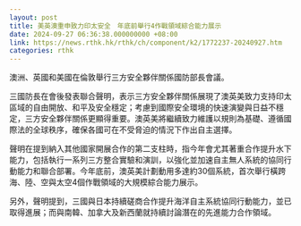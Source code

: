 ```yaml
---
layout: post
title: 美英澳重申致力印太安全　年底前舉行4作戰領域綜合能力展示
date: 2024-09-27 06:36:38.000000000 +08:00
link: https://news.rthk.hk/rthk/ch/component/k2/1772237-20240927.htm
categories: rthk
---
```


澳洲、英國和美國在倫敦舉行三方安全夥伴關係國防部長會議。

三國防長在會後發表聯合聲明，表示三方安全夥伴關係展現了澳英美致力支持印太區域的自由開放、和平及安全穩定；考慮到國際安全環境的快速演變與日益不穩定，三方安全夥伴關係更顯得重要。澳英美將繼續致力維護以規則為基礎、遵循國際法的全球秩序，確保各國可在不受脅迫的情況下作出自主選擇。

聲明在提到納入其他國家開展合作的第二支柱時，指今年會尤其著重合作提升水下能力，包括執行一系列三方整合實驗和演訓，以強化並加速自主無人系統的協同行動能力和聯合部署。今年底前，澳英美計劃動用多達約30個系統，首次舉行橫跨海、陸、空與太空4個作戰領域的大規模綜合能力展示。

另外，聲明提到，三國與日本持續磋商合作提升海洋自主系統協同行動能力，並已取得進展；而與南韓、加拿大及新西蘭就持續討論潛在的先進能力合作領域。
